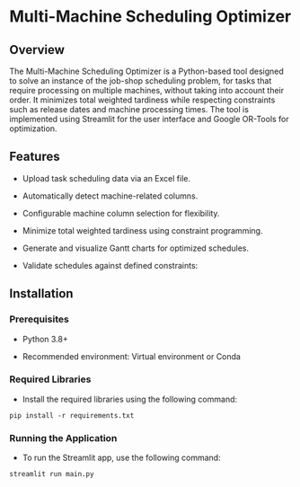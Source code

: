 # Multi-Machine Scheduling Optimizer

## Overview

The Multi-Machine Scheduling Optimizer is a Python-based tool designed to solve an instance of the job-shop scheduling problem, for tasks that require processing on multiple machines, without taking into account their order. It minimizes total weighted tardiness while respecting constraints such as release dates and machine processing times. The tool is implemented using Streamlit for the user interface and Google OR-Tools for optimization.

## Features

* Upload task scheduling data via an Excel file.

* Automatically detect machine-related columns.

* Configurable machine column selection for flexibility.

* Minimize total weighted tardiness using constraint programming.

* Generate and visualize Gantt charts for optimized schedules.

* Validate schedules against defined constraints:


## Installation

### Prerequisites

* Python 3.8+

* Recommended environment: Virtual environment or Conda

### Required Libraries

* Install the required libraries using the following command:

`pip install -r requirements.txt`

### Running the Application

* To run the Streamlit app, use the following command:

`streamlit run main.py`
